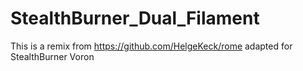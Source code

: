 # StealthBurner_Dual_Filament
This is a remix from https://github.com/HelgeKeck/rome adapted for StealthBurner Voron
